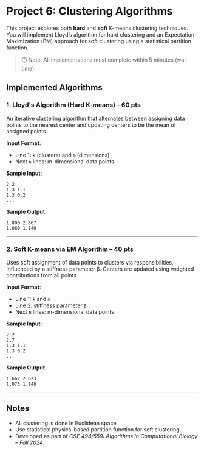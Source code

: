 # Project 6: Clustering Algorithms

This project explores both **hard** and **soft** K-means clustering techniques. You will implement Lloyd’s algorithm for hard clustering and an Expectation-Maximization (EM) approach for soft clustering using a statistical partition function.

> ⏱️ Note: All implementations must complete within 5 minutes (wall time).

## Implemented Algorithms

### 1. Lloyd's Algorithm (Hard K-means) – 60 pts
An iterative clustering algorithm that alternates between assigning data points to the nearest center and updating centers to be the mean of assigned points.

**Input Format**:
- Line 1: `k` (clusters) and `m` (dimensions)
- Next `n` lines: m-dimensional data points

**Sample Input**:
```
2 2
1.3 1.1
1.3 0.2
...
```

**Sample Output**:
```
1.800 2.867
1.060 1.140
```

---

### 2. Soft K-means via EM Algorithm – 40 pts
Uses soft assignment of data points to clusters via responsibilities, influenced by a stiffness parameter β. Centers are updated using weighted contributions from all points.

**Input Format**:
- Line 1: `k` and `m`
- Line 2: stiffness parameter `β`
- Next `n` lines: m-dimensional data points

**Sample Input**:
```
2 2
2.7
1.3 1.1
1.3 0.2
...
```

**Sample Output**:
```
1.662 2.623
1.075 1.148
```

---

## Notes
- All clustering is done in Euclidean space.
- Use statistical physics–based partition function for soft clustering.
- Developed as part of *CSE 494/559: Algorithms in Computational Biology – Fall 2024*.
